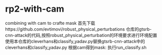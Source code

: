 # rp2-with-cam
combining with cam to crafte mask
首先下载https://github.com/evtimovi/robust_physical_perturbations 仓库的gtsrb-cnn-attack的代码,按照robust_physical_perturbation的环境要求进行环境配置
使用本仓库的cleverhans和classify_yadav.py替换gtsrb-cnn-attack中的cleverhans和classify_yadav.py
根据cam得到mask:
      执行run_classify.sh
